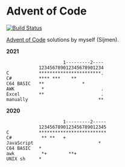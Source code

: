 Advent of Code
==============

[![Build Status](https://dev.azure.com/sjmulder/aoc/_apis/build/status/aoc?branchName=master)](https://dev.azure.com/sjmulder/aoc/_build/latest?definitionId=6&branchName=master)

[Advent of Code](https://www.adventofcode.com) solutions by myself (Sijmen).

**2021**

                         1---------2----
                123456789012345678901234
    C           ***********************.
    C#          **** ***    **
    C64 BASIC   **              *
    AWK          *                     .
    Excel       **                     .
    manually	                      **

**2020**

                         1---------2-----
                1234567890123456789012345
    C           *************************
    C#           ** **   +
    JavaScript                        *
    C64 BASIC   *
    awk          *+        **+
    UNIX sh     *
